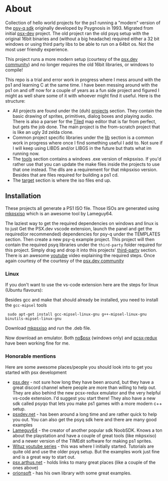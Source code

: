 # About #

Collection of hello world projects for the ps1 running a "modern" version of the [psy-q sdk](https://www.retroreversing.com/official-playstation-1-software-development-kit-(psyq)/) originally developed by Psygnosis in 1993. Migrated from initial 
[psx-dev](https://github.com/johanfredin/psx-dev) project. The old project ran the old psyq setup with the original 16bit binaries and (without a big headache) required either a 32 bit windows or using third party libs to be able to run on a 64bit os. Not the most user friendly experience.

This project runs a more modern setup (courtesy of the [psx.dev community](https://www.psx.dev/)) and no longer requires the old 16bit libraries, or windows
to compile! 

This repo is a trial and error work in progress where I mess around with the ps1 and learning C at the same time. I have been messing around with the ps1 on and off now for a couple of years as a fun side project and figured I might 
as well share some of it with whoever might find it useful. Here is the structure:  

* All projects are found under the (duh) [projects](gs_projects) section. They contain the basic drawing of sprites, primitives, dialog boxes and playing audio. 
There is also a parser for the [Tiled](https://www.mapeditor.org/) map editor that is far from perfect, but gets the job done. The main project is the from-scratch project that is like an ugly 2d zelda clone.
* Common project specific libraries under the [lib](lib) section is a common work in progress where once I find something useful I add to. Not sure if I will keep using LIBDS and/or LIBGS in the future but thats what im running now.
* The [tools](tools) section contains a windows .exe version of mkpsxiso. If you'd rather use that you can update the make files inside the projects to use that one instead. The dlls are a requirement for that mkpsxiso version. Besides that are files required for building a ps1 cd.
* The [target](target) section is where the iso files end up. 

## Installation ##

These projects all generate a PS1 ISO file. Those ISOs are generated using [mkpsxiso](https://github.com/Lameguy64/mkpsxiso) which is an awesome tool
by Lameguy64.

The laziest way to get the required dependencies on windows and linux is to just 
Get the PSX.dev vscode extension, launch the panel and get the required(or recommended) dependencies
for psy-q under the TEMPLATES section. Then create a new psy-q example project. This project
will then contain the required psyq libraries under the `third-party` folder required for this project. Simply drag and drop it into this 
projects' [third-party](third_party) section. There is an awesome [youtube](https://www.youtube.com/watch?v=KbAv-Ao7lzU) video
explaining the required steps. Once again courtesy of the courtesy of the [psx.dev community](https://www.psx.dev/)

### Linux ### 

If you don't want to use the vs-code extension here are the steps for linux (Ubuntu flavours):

Besides gcc and make that should already be installed, you need to install the `gcc-mipsel` tools
```shell
 sudo apt-get install gcc-mipsel-linux-gnu g++-mipsel-linux-gnu binutils-mipsel-linux-gnu
 ```
Download [mkpsxiso](https://github.com/Lameguy64/mkpsxiso) and run the .deb file. 

Now download an emulator. Both [no$psx](https://problemkaputt.de/psx.htm) (windows only) and [pcsx-redux](https://pcsx-redux.consoledev.net/) have been working fine for me.

### Honorable mentions ###

Here are some awesome places/people you should look into to get you started with psx development
* [psx.dev](https://www.psx.dev/) - not sure how long they have been around, but they have a great discord channel where people are more than willing to help out. They are also behind the new pcsx-redux emulator and the very helpful vs-code extension. I'd suggest you start there! They also have a new sdk called psyqo that lets you make ps1 games with a more modern c++ setup. 
* [psxdev.net](http://www.psxdev.net/) - has been around a long time and are rather quick to help you out. You can also get the psyq sdk here and there are many good examples
* [Lameguy64](https://github.com/Lameguy64) - the creator of another popular sdk NoobSDK. Knows a ton about the playstation and have a couple of great tools (like mkpsxiso) and a newer version of the TIMEdit software for making ps1 sprites.
* [Wituz youtube series](https://www.youtube.com/watch?v=RFu0iYazIeo&list=PLAQybJIBW2UtXJITyUTJipPFxC61Tt-Xv) - this was where I initially started. Tutorials are quite old and use the older psyq setup. But the examples work just fine and is a great way to start out.
* [psx.arthus.net](https://psx.arthus.net/starting.html) - holds links to many great places (like a couple of the ones above)
* [orionsoft](http://onorisoft.free.fr/retro.htm?psx/psx.htm) - has his own library with some great examples. 


